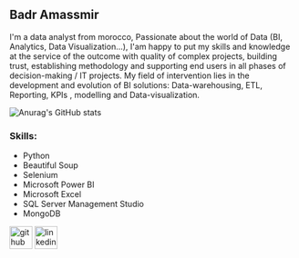 ## Badr Amassmir
I'm a data analyst from morocco, Passionate about the world of Data (BI, Analytics, Data Visualization...), I'am happy to put my skills and knowledge at the service of the outcome with quality of complex projects, building trust, establishing methodology  and supporting end users in all phases of decision-making / IT projects.
My field of intervention lies in the development and evolution of BI solutions: Data-warehousing, ETL, Reporting, KPIs , modelling and Data-visualization.

![Anurag's GitHub stats](https://github-readme-stats.vercel.app/api?username=BadrAmassmir&show_icons=true)
### Skills:

 * Python
 * Beautiful Soup 
 * Selenium 
 * Microsoft Power BI  
 * Microsoft Excel    
 * SQL Server Management Studio  
 * MongoDB

 

[<img src='https://cdn.jsdelivr.net/npm/simple-icons@3.0.1/icons/github.svg' alt='github' height='40'>](https://github.com/BadrAmassmir )  [<img src='https://cdn.jsdelivr.net/npm/simple-icons@3.0.1/icons/linkedin.svg' alt='linkedin' height='40'>](https://www.linkedin.com/in/badr-amassmir-392baa20a/)  

  

